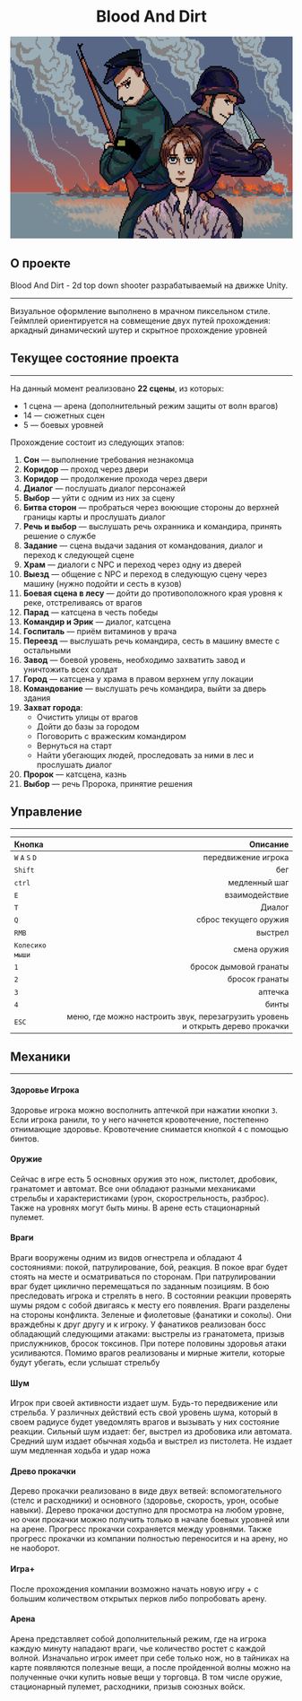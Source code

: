 <h1 align=center> Blood And Dirt </h1>

<p align="center">
<img src=https://github.com/HemulenEXE/Blood-And-Dirt/blob/main/Assets/Resources/Sprites/Logo.png?raw=true
  width=640
  height=360>
</p>

## О проекте

Blood And Dirt - 2d top down shooter разрабатываемый на движке Unity.
***
Визуальное оформление выполнено в мрачном пиксельном стиле. Геймплей ориентируется на совмещение двух путей прохождения: аркадный динамический шутер и скрытное прохождение уровней


## Текущее состояние проекта
***

На данный момент реализовано **22 сцены**, из которых:
- 1 сцена — арена (дополнительный режим защиты от волн врагов)
- 14 — сюжетных сцен
- 5 — боевых уровней

Прохождение состоит из следующих этапов:

1. **Сон** — выполнение требования незнакомца  
2. **Коридор** — проход через двери  
3. **Коридор** — продолжение прохода через двери  
4. **Диалог** — послушать диалог персонажей  
5. **Выбор** — уйти с одним из них за сцену  
6. **Битва сторон** — пробраться через воюющие стороны до верхней границы карты и прослушать диалог  
7. **Речь и выбор** — выслушать речь охранника и командира, принять решение о службе  
8. **Задание** — сцена выдачи задания от командования, диалог и переход к следующей сцене  
9. **Храм** — диалоги с NPC и переход через одну из дверей  
10. **Выезд** — общение с NPC и переход в следующую сцену через машину (нужно подойти и сесть в кузов)  
11. **Боевая сцена в лесу** — дойти до противоположного края уровня к реке, отстреливаясь от врагов  
12. **Парад** — катсцена в честь победы  
13. **Командир и Эрик** — диалог, катсцена  
14. **Госпиталь** — приём витаминов у врача  
15. **Переезд** — выслушать речь командира, сесть в машину вместе с остальными  
16. **Завод** — боевой уровень, необходимо захватить завод и уничтожить всех солдат  
17. **Город** — катсцена у храма в правом верхнем углу локации  
18. **Командование** — выслушать речь командира, выйти за дверь здания  
19. **Захват города**:
    - Очистить улицы от врагов
    - Дойти до базы за городом
    - Поговорить с вражеским командиром
    - Вернуться на старт
    - Найти убегающих людей, проследовать за ними в лес и прослушать диалог  
20. **Пророк** — катсцена, казнь  
21. **Выбор** — речь Пророка, принятие решения


## Управление
***
|Кнопка | Описание |
:-------|----------:
|```W``` ```A``` ```S``` ```D```|передвижение игрока|
|```Shift```|бег|
|```ctrl```|медленный шаг|
|```E```|взаимодействие|
|```Т```|Диалог|
|```Q```|сброс текущего оружия|
|```RMB```|выстрел|
|```Колесико мыши```| смена оружия|
|```1```|бросок дымовой гранаты|
|```2```|бросок гранаты|
|```3```|аптечка|
|```4```|бинты|
|```ESC```|меню, где можно настроить звук, перезагрузить уровень и открыть дерево прокачки|


## Механики
***
#### Здоровье Игрока
Здоровье игрока можно восполнить аптечкой при нажатии кнопки ```3```. Если  игрока ранили, то у него начнется кровотечение, постепенно отнимающие здоровье. Кровотечение снимается кнопкой ```4``` с помощью бинтов.
#### Оружие
Сейчас в игре есть 5 основных оружия это нож, пистолет, дробовик, гранатомет и автомат. Все они обладают разными механиками стрельбы и характеристиками (урон, скорострельность, разброс). Также на уровнях могут быть мины. В арене есть стационарный пулемет.
#### Враги
Враги вооружены одним из видов огнестрела и обладают 4 состояниями: покой, патрулирование, бой, реакция. В покое враг будет стоять на месте и осматриваться по сторонам. При патрулировании враг будет циклично перемещаться по заданным позициям. В бою преследовать игрока и стрелять в него. В состоянии реакции проверять шумы рядом с собой двигаясь к месту его появления. Враги разделены на стороны конфликта. Зеленые и фиолетовые (фанатики и соколы). Они враждебны к друг другу и к игроку. У фанатиков реализован босс обладающий следующими атаками: выстрелы из гранатомета, призыв прислужников, бросок токсинов. При потере половины здоровья атаки усиливаются. Помимо врагов реализованы и мирные жители, которые будут убегать, если услышат стрельбу
#### Шум
Игрок при своей активности издает шум. Будь-то передвижение или стрельба. У различных действий есть свой уровень шума, который в своем радиусе будет уведомлять врагов и вызывать у них состояние реакции. Сильный шум издает: бег, выстрел из дробовика или автомата. Средний шум издает обычная ходьба и выстрел из пистолета. Не издает шум медленная ходьба и удар ножа
#### Древо прокачки
Дерево прокачки реализовано в виде двух ветвей: вспомогательного (стелс и расходники) и основного (здоровье, скорость, урон, особые навыки). Дерево прокачки доступно для просмотра на любом уровне, но очки прокачки можно получить только в начале боевых уровней или на арене. Прогресс прокачки сохраняется между уровнями. Также прогресс прокачки из компании полностью переносится и на арену, но не наоборот.
#### Игра+
После прохождения компании возможно начать новую игру + с большим количеством открытых перков либо попробовать арену.
#### Арена
Арена представляет собой дополнительный режим, где на игрока каждую минуту нападают враги, чье количество ростет с каждой волной. Изначально игрок имеет при себе только нож, но в тайниках на карте появляются полезные вещи, а после пройденной волны можно на полученные очки купить новые вещи у торговца. В том числе оружие, стационарный пулемет, расходники, призыв союзных войск.


